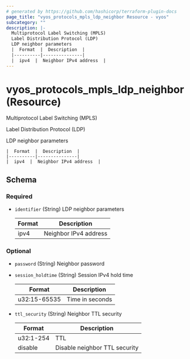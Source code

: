 ```yaml
---
# generated by https://github.com/hashicorp/terraform-plugin-docs
page_title: "vyos_protocols_mpls_ldp_neighbor Resource - vyos"
subcategory: ""
description: |-
  Multiprotocol Label Switching (MPLS)
  Label Distribution Protocol (LDP)
  LDP neighbor parameters
  |  Format  |  Description  |
  |----------|---------------|
  |  ipv4  |  Neighbor IPv4 address  |
---
```


# vyos_protocols_mpls_ldp_neighbor (Resource)

Multiprotocol Label Switching (MPLS)

Label Distribution Protocol (LDP)

LDP neighbor parameters

    |  Format  |  Description  |
    |----------|---------------|
    |  ipv4  |  Neighbor IPv4 address  |



<!-- schema generated by tfplugindocs -->
## Schema

### Required

- `identifier` (String) LDP neighbor parameters

    |  Format  |  Description  |
    |----------|---------------|
    |  ipv4  |  Neighbor IPv4 address  |

### Optional

- `password` (String) Neighbor password
- `session_holdtime` (String) Session IPv4 hold time

    |  Format  |  Description  |
    |----------|---------------|
    |  u32:15-65535  |  Time in seconds  |
- `ttl_security` (String) Neighbor TTL security

    |  Format  |  Description  |
    |----------|---------------|
    |  u32:1-254  |  TTL  |
    |  disable  |  Disable neighbor TTL security  |
